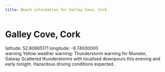 ```yaml
---
title: Beach information for Galley Cove, Cork
---
```

# Galley Cove, Cork 

<div class="location-info">latitude: 52.80665171 longitude: -9.74000000</div>
<div id="met-eireann-warnings"><span class="material-icons yellow-warning">warning</span>&nbsp;Yellow weather warning: Thunderstorm warning for Munster, Galway Scattered thunderstorms with localised downpours this evening and early tonight. Hazardous driving conditions expected..&nbsp;</div>
<div></div>